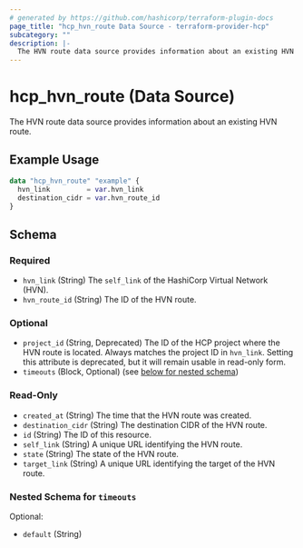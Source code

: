 ```yaml
---
# generated by https://github.com/hashicorp/terraform-plugin-docs
page_title: "hcp_hvn_route Data Source - terraform-provider-hcp"
subcategory: ""
description: |-
  The HVN route data source provides information about an existing HVN route.
---
```


# hcp_hvn_route (Data Source)

The HVN route data source provides information about an existing HVN route.

## Example Usage

```terraform
data "hcp_hvn_route" "example" {
  hvn_link         = var.hvn_link
  destination_cidr = var.hvn_route_id
}
```

<!-- schema generated by tfplugindocs -->
## Schema

### Required

- `hvn_link` (String) The `self_link` of the HashiCorp Virtual Network (HVN).
- `hvn_route_id` (String) The ID of the HVN route.

### Optional

- `project_id` (String, Deprecated) The ID of the HCP project where the HVN route is located. Always matches the project ID in `hvn_link`. Setting this attribute is deprecated, but it will remain usable in read-only form.
- `timeouts` (Block, Optional) (see [below for nested schema](#nestedblock--timeouts))

### Read-Only

- `created_at` (String) The time that the HVN route was created.
- `destination_cidr` (String) The destination CIDR of the HVN route.
- `id` (String) The ID of this resource.
- `self_link` (String) A unique URL identifying the HVN route.
- `state` (String) The state of the HVN route.
- `target_link` (String) A unique URL identifying the target of the HVN route.

<a id="nestedblock--timeouts"></a>
### Nested Schema for `timeouts`

Optional:

- `default` (String)



